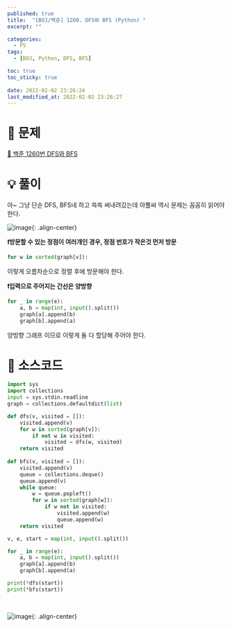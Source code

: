 ```yaml
---
published: true
title:  "[BOJ/백준] 1260. DFS와 BFS (Python) "
excerpt: ""

categories:
  - PS
tags:
  - [BOJ, Python, DFS, BFS]

toc: true
toc_sticky: true
 
date: 2022-02-02 23:26:24
last_modified_at: 2022-02-02 23:26:27
---
```

# 🔎 문제
[🔗 백준 1260번 DFS와 BFS](https://www.acmicpc.net/problem/1260)

# 💡 풀이

아~ 그냥 단순 DFS, BFS네 하고 쓱쓱 써내려갔는데 아뿔싸 역시 문제는 꼼꼼히 읽어야 한다.

![image](https://user-images.githubusercontent.com/67352902/152173188-09f74546-aee4-4e22-b770-bd7ce50aaf26.png){: .align-center}

**❗방문할 수 있는 정점이 여러개인 경우, 정점 번호가 작은것 먼저 방문**

```python
for w in sorted(graph[v]):
```
이렇게 오름차순으로 정렬 후에 방문해야 한다.

**❗입력으로 주어지는 간선은 양방향**

```python
for _ in range(e):
    a, b = map(int, input().split())
    graph[a].append(b)
    graph[b].append(a)
```
양방향 그래프 이므로 이렇게 둘 다 할당해 주어야 한다.


# 📃 소스코드
```python
import sys
import collections
input = sys.stdin.readline
graph = collections.defaultdict(list)

def dfs(v, visited = []):
    visited.append(v)
    for w in sorted(graph[v]):
        if not w in visited:
            visited = dfs(w, visited)
    return visited
    
def bfs(v, visited = []):
    visited.append(v)
    queue = collections.deque()
    queue.append(v)
    while queue:
        w = queue.popleft()
        for w in sorted(graph[w]):
            if w not in visited:
                visited.append(w)
                queue.append(w)
    return visited

v, e, start = map(int, input().split())

for _ in range(e):
    a, b = map(int, input().split())
    graph[a].append(b)
    graph[b].append(a)

print(*dfs(start))
print(*bfs(start))
```
<br>

![image](https://user-images.githubusercontent.com/67352902/152173622-efb2b0ea-78d0-4341-b1e5-4f1d1b7ab10f.png){: .align-center}